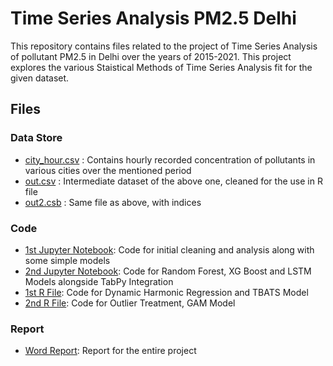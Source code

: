 # Time Series Analysis PM2.5 Delhi

This repository contains files related to the project of Time Series Analysis of pollutant PM2.5 in Delhi over the years of 2015-2021. This project explores the various Staistical Methods of Time Series Analysis fit for the given dataset.

## Files

### Data Store
- [city_hour.csv](city_hour.csv) : Contains hourly recorded concentration of pollutants in various cities over the mentioned period
- [out.csv](out.csv) : Intermediate dataset of the above one, cleaned for the use in R file
- [out2.csb](out2.csv) : Same file as above, with indices

### Code
- [1st Jupyter Notebook](Final_FTSA.ipynb): Code for initial cleaning and analysis along with some simple models
- [2nd Jupyter Notebook](Final_FTSA_2.ipynb): Code for Random Forest, XG Boost and LSTM Models alongside TabPy Integration
- [1st R File](FTSA_.R): Code for Dynamic Harmonic Regression and TBATS Model
- [2nd R File](FTSA2.R): Code for Outlier Treatment, GAM Model

### Report
- [Word Report](Final_Masters_Project.docx): Report for the entire project
